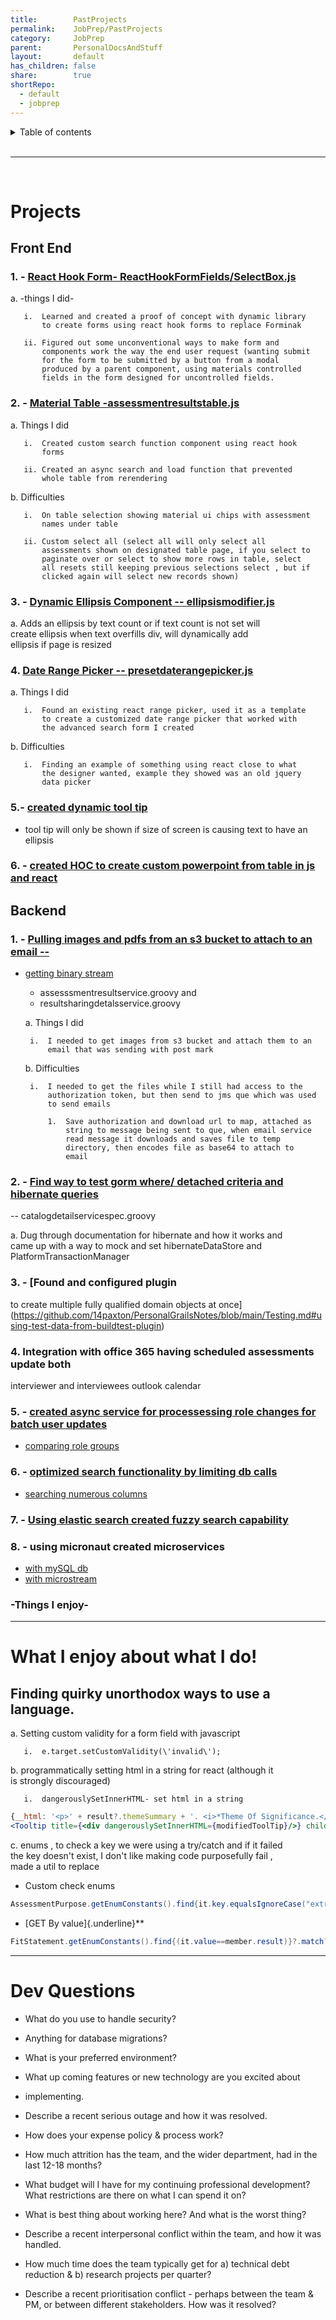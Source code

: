 ```yaml
---
title:        PastProjects  
permalink:    JobPrep/PastProjects  
category:     JobPrep  
parent:       PersonalDocsAndStuff  
layout:       default  
has_children: false  
share:        true  
shortRepo:  
  - default  
  - jobprep    
---
```

  
  
<details markdown="block">      
<summary>      
Table of contents      
</summary>      
{: .text-delta }      
1. TOC      
{:toc}      
</details>      
  
<br/>      
  
***      
  
<br/>      
  
# Projects  
  
## Front End  
  
### 1. - [React Hook Form- ReactHookFormFields/SelectBox.js](https://github.com/14paxton/ReactHookFormDynamicComponents)  
  
a. -things I did-  
  
       i.  Learned and created a proof of concept with dynamic library    
           to create forms using react hook forms to replace Forminak    
    
       ii. Figured out some unconventional ways to make form and    
           components work the way the end user request (wanting submit    
           for the form to be submitted by a button from a modal    
           produced by a parent component, using materials controlled    
           fields in the form designed for uncontrolled fields.    
  
### 2. - [Material Table -assessmentresultstable.js](https://github.com/14paxton/TableWithAsyncCall)  
  
a. Things I did  
  
       i.  Created custom search function component using react hook    
           forms    
    
       ii. Created an async search and load function that prevented    
           whole table from rerendering    
  
b. Difficulties  
  
       i.  On table selection showing material ui chips with assessment    
           names under table    
    
       ii. Custom select all (select all will only select all    
           assessments shown on designated table page, if you select to    
           paginate over or select to show more rows in table, select    
           all resets still keeping previous selections select , but if    
           clicked again will select new records shown)    
  
### 3. - [Dynamic Ellipsis Component -- ellipsismodifier.js](https://github.com/14paxton/DynamicEllipsis)  

a.
Adds an ellipsis by text count or if text count is not set will    
create ellipsis when text overfills div, will dynamically add    
ellipsis if page is resized

  
### 4. [Date Range Picker -- presetdaterangepicker.js](https://github.com/14paxton/DateRangePicker)  
  
a. Things I did  
  
       i.  Found an existing react range picker, used it as a template    
           to create a customized date range picker that worked with    
           the advanced search form I created    
  
b. Difficulties  
  
       i.  Finding an example of something using react close to what    
           the designer wanted, example they showed was an old jquery    
           data picker    
  
### 5.- [ created dynamic tool tip ](https://gist.github.com/14paxton/9c745874ec384add89c1908c73832594)  
  
- tool tip will only be shown if size of screen is causing text to have an ellipsis  
  
### 6. - [created HOC to create custom powerpoint from table in js and react](https://github.com/14paxton/TableToPowerPoint)  
  
## Backend  
  
### 1. - [Pulling images and pdfs from an s3 bucket to attach to an email --](https://gist.github.com/14paxton/1fa8f703b708b9488408c9217a83b3a9)  
  
- [getting binary stream](https://gist.github.com/14paxton/58da1e0c108fa527c5ec1a770eefa683)  
  - assesssmentresultservice.groovy and  
  - resultsharingdetalsservice.groovy  
  
  a. Things I did  
  
       i.  I needed to get images from s3 bucket and attach them to an    
           email that was sending with post mark    
  
  b. Difficulties  
  
       i.  I needed to get the files while I still had access to the    
           authorization token, but then send to jms que which was used    
           to send emails    
  
           1.  Save authorization and download url to map, attached as    
               string to message being sent to que, when email service    
               read message it downloads and saves file to temp    
               directory, then encodes file as base64 to attach to    
               email    

### 2. - [Find way to test gorm where/ detached criteria and hibernate queries](https://github.com/14paxton/PersonalGrailsNotes/blob/main/Testing.md#mocking-hibernate-used-to-test-methods-using-where-queriers--detached-criteria--criteria-builder)

-- catalogdetailservicespec.groovy

a.
Dug through documentation for hibernate and how it works and    
came up with a way to mock and set hibernateDataStore and    
PlatformTransactionManager

### 3. - [Found and configured plugin

to create multiple fully qualified domain objects at once](https://github.com/14paxton/PersonalGrailsNotes/blob/main/Testing.md#using-test-data-from-buildtest-plugin)

### 4. Integration with office 365 having scheduled assessments update both

interviewer and interviewees outlook calendar

### 5. - [created async service for processessing role changes for batch user updates](https://gist.github.com/14paxton/ef4f6e91fa7fa44015c41f26a1caf3ae)

- [comparing role groups](https://gist.github.com/14paxton/b7ff93091f4db71beffb0a37140fa0f2)

### 6. - [optimized search functionality by limiting db calls](https://gist.github.com/14paxton/b5a8d600dc4066010b4067bd8968f613)

- [searching numerous columns](https://gist.github.com/14paxton/e72c14086f5d9a6a0c58dc8463b93561)  
  
### 7. - [Using elastic search created fuzzy search capability](https://github.com/14paxton/PersonalGrailsNotes/blob/main/ElasticSearch.md)  
  
### 8. - using micronaut created microservices  
  
- [with mySQL db](https://github.com/14paxton/micronaut_mysql_hibernate)  
- [with microstream](https://github.com/14paxton/micronaut_microstream)  
  
### -Things I enjoy-  
  
    
---    
  
# What I enjoy about what I do!  
  
## Finding quirky unorthodox ways to use a language.  
  
a. Setting custom validity for a form field with javascript  
  
       i.  e.target.setCustomValidity(\'invalid\');    
  
b. programmatically setting html in a string for react (although it    
is strongly discouraged)  
  
       i.  dangerouslySetInnerHTML- set html in a string    
  
```jsx    
{__html: '<p>' + result?.themeSummary + '. <i>*Theme Of Significance.</i></p>'}  
<Tooltip title={<div dangerouslySetInnerHTML={modifiedToolTip}/>} childrenDisplayStyle="inline">    
```    
  
c. enums , to check a key we were using a try/catch and if it failed    
the key doesn't exist, I don't like making code purposefully fail ,    
made a util to replace  
  
- Custom check enums  
  
```java    
AssessmentPurpose.getEnumConstants().find{it.key.equalsIgnoreCase("extrn")}?.value    
```    
  
- [GET By value]{.underline}**  
  
```java    
FitStatement.getEnumConstants().find{(it.value==member.result)}?.match?:member.result    
```    
  
    
---    
  
# Dev Questions  
  
- What do you use to handle security?  
  
- Anything for database migrations?  
  
- What is your preferred environment?  
  
- What up coming features or new technology are you excited about  
  
- implementing.  
  
- Describe a recent serious outage and how it was resolved.  
  
- How does your expense policy & process work?  
  
- How much attrition has the team, and the wider department, had in the last 12-18 months?  
  
- What budget will I have for my continuing professional development? What restrictions are there on what I can spend it on?  
  
- What is best thing about working here? And what is the worst thing?  
  
- Describe a recent interpersonal conflict within the team, and how it was handled.  
  
- How much time does the team typically get for a) technical debt reduction & b) research projects per quarter?  
  
- Describe a recent prioritisation conflict - perhaps between the team & PM, or between different stakeholders. How was it resolved?    
